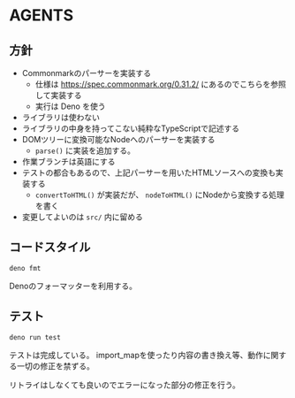 # AGENTS

## 方針

- Commonmarkのパーサーを実装する
  - 仕様は https://spec.commonmark.org/0.31.2/
    にあるのでこちらを参照して実装する
  - 実行は Deno を使う
- ライブラリは使わない
- ライブラリの中身を持ってこない純粋なTypeScriptで記述する
- DOMツリーに変換可能なNodeへのパーサーを実装する
  - `parse()` に実装を追加する。
- 作業ブランチは英語にする
- テストの都合もあるので、上記パーサーを用いたHTMLソースへの変換も実装する
  - `convertToHTML()` が実装だが、 `nodeToHTML()` にNodeから変換する処理を書く
- 変更してよいのは `src/` 内に留める

## コードスタイル

```
deno fmt
```

Denoのフォーマッターを利用する。

## テスト

```
deno run test
```

テストは完成している。
import_mapを使ったり内容の書き換え等、動作に関する一切の修正を禁ずる。

リトライはしなくても良いのでエラーになった部分の修正を行う。
